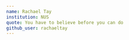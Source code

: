 ```yaml
---
name: Rachael Tay
institution: NUS
quote: You have to believe before you can do
github_user: rachaeltay
---
```

